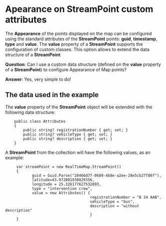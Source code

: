 # Apearance on StreamPoint custom attributes

The **Appearance** of the points displayed on the map can be configured using the standard attributes of the **StreamPoint** points: **guid**, **timestamp**, **type** and **value**.
The **value** property of a **StreamPoint** supports the configuration of custom classes. This option allows to extend the data structure of a **StreamPoint**

**Question**: Can I use a custom data structure (defined on the **value** property of a **StreamPoint**) to configure Appearance of Map points?

**Answer**: Yes, very simple to do!

## The data used in the example

The **value** property of the **StreamPoint** object will be extended with the following data structure:

        public class Attributes
        {
            public string? registrationNumber { get; set; }
            public string? vehicleType { get; set; }
            public string? description { get; set; }
        }

A **StreamPoint** from the collection will have the following values, as an example:

         var streamPoint = new RealTimeMap.StreamPoint()
         {
                guid = Guid.Parse("28466d7f-0689-4b8e-a2ee-28e5cb27f86f"),
                latitude=43.972801938829356,
                longitude = 25.326177627532893,
                type = "intervention crew",
                value = new Attributes() { 
                                          registrationNumber = "B 24 AAB", 
                                          vehicleType = "bus", 
                                          description = "without description" 
                                          }
         }
